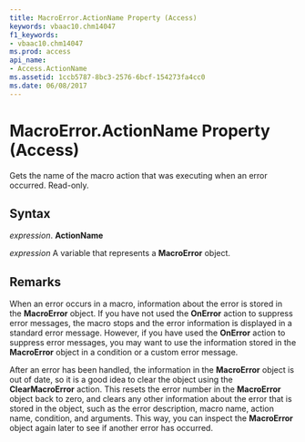 ```yaml
---
title: MacroError.ActionName Property (Access)
keywords: vbaac10.chm14047
f1_keywords:
- vbaac10.chm14047
ms.prod: access
api_name:
- Access.ActionName
ms.assetid: 1ccb5787-8bc3-2576-6bcf-154273fa4cc0
ms.date: 06/08/2017
---
```



# MacroError.ActionName Property (Access)

Gets the name of the macro action that was executing when an error occurred. Read-only.


## Syntax

 _expression_. **ActionName**

 _expression_ A variable that represents a **MacroError** object.


## Remarks

When an error occurs in a macro, information about the error is stored in the **MacroError** object. If you have not used the **OnError** action to suppress error messages, the macro stops and the error information is displayed in a standard error message. However, if you have used the **OnError** action to suppress error messages, you may want to use the information stored in the **MacroError** object in a condition or a custom error message.

After an error has been handled, the information in the **MacroError** object is out of date, so it is a good idea to clear the object using the **ClearMacroError** action. This resets the error number in the **MacroError** object back to zero, and clears any other information about the error that is stored in the object, such as the error description, macro name, action name, condition, and arguments. This way, you can inspect the **MacroError** object again later to see if another error has occurred.


